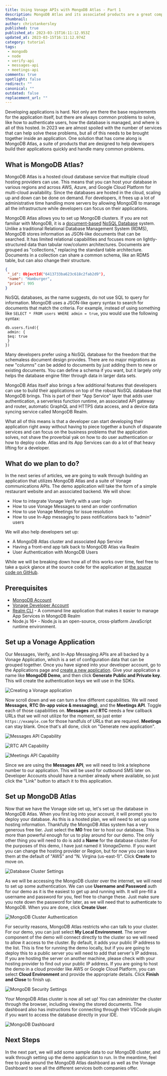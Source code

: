 ```yaml
---
title: Using Vonage APIs with MongoDB Atlas - Part 1
description: MongoDB Atlas and its associated products are a great complement to Vonage APIs. What is MongoDB Atlas and what does it bring to the table?
thumbnail: 
author: christankersley
published: true
published_at: 2023-03-15T16:11:12.953Z
updated_at: 2023-03-15T16:11:12.974Z
category: tutorial
tags:
 - mongodb
 - node
 - verify-api
 - messages-api
 - meetings-api
comments: true
spotlight: false
redirect: ""
canonical: ""
outdated: false
replacement_url: ""
---
```


Developing applications is hard. Not only are there the base requirements for the application itself, but there are always common problems to solve, like how to authenticate users, how the database is managed, and where is all of this hosted. In 2023 we are almost spoiled with the number of services that can help solve these problems, but all of this needs to be brought together inside an application. One solution that has come along is MongoDB Atlas, a suite of products that are designed to help developers build their applications quickly and handle many common problems.

## What is MongoDB Atlas?

MongoDB Atlas is a hosted cloud database service that multiple cloud hosting providers can use. This means that you can host your database in various regions and across AWS, Azure, and Google Cloud Platform for multi-cloud availability. Since the databases are hosted in the cloud, scaling up and down can be done on demand. For developers, it frees up a lot of administrative time handling more servers by allowing MongoDB to manage all the infrastructure while developers can focus on their applications.

MongoDB Atlas allows you to set up MongoDB clusters. If you are not familiar with MongoDB, it is a [document-based](https://en.wikipedia.org/wiki/Document-oriented_database) [NoSQL Database](https://en.wikipedia.org/wiki/NoSQL) system. Unlike a traditional Relational Database Management System (RDMS), MongoDB stores information as JSON-like documents that can be searched. It has limited relational capabilities and focuses more on lightly-structured data than tabular row/column architectures. Documents are grouped as "collections," replacing the standard table architecture. Documents in a collection can share a common schema, like an RDMS table, but can also change their structure.

```json Sample MongoDB Document
{
 "_id": ObjectId("6413733ba623c618c2fab2d9"),
 "name": "Hamburger",
 "price": 995
}
```

NoSQL databases, as the name suggests, do not use SQL to query for information. MongoDB uses a JSON-like query syntax to search for documents that match the criteria. For example, instead of using something like `SELECT * FROM users WHERE admin = true`, you would use the following syntax:

```
db.users.find({
 admin: {
 $eq: true
 }
})
```

Many developers prefer using a NoSQL database for the freedom that the schemaless document design provides. There are no major migrations as new "columns" can be added to documents by just adding them to new or existing documents. You can define a schema if you want, but it largely only helps the database engine filter through data in larger data sets. 

MongoDB Atlas itself also brings a few additional features that developers can use to build their applications on top of the robust NoSQL database that MongoDB brings. This is part of their "App Service" layer that adds user authentication, a serverless function runtime, an associated API gateway and router, automatic GraphQL and HTTPS data access, and a device data syncing service called MongoDB Realm.

What all of this means is that a developer can start developing their application right away without having to piece together a bunch of disparate services and can focus on the business problems that the application solves, not shave the proverbial yak on how to do user authentication or how to deploy code. Atlas and its App Services can do a lot of that heavy lifting for a developer.

## What do we plan to do?

In the next series of articles, we are going to walk through building an application that utilizes MongoDB Atlas and a suite of Vonage communications APIs. The demo application will take the form of a simple restaurant website and an associated backend. We will show:

* How to integrate Vonage Verify with a user login
* How to use Vonage Messages to send an order confirmation
* How to use Vonage Meetings for issue resolution
* How to use In-App messaging to pass notifications back to "admin" users

We will also help developers set up:

* A MongoDB Atlas cluster and associated App Service
* Having a front-end app talk back to MongoDB Atlas via Realm
* User Authentication with MongoDB Users

While we will be breaking down how all of this works over time, feel free to take a quick glance at the source code for the application at [the source code on GitHub](https://github.com/Vonage-Community/sample-mongodb-vonage-integration-restaurant-demo).

## Prerequisites

* [MongoDB Account](https://www.mongodb.com/cloud/atlas/register)
* [Vonage Developer Account](https://developer.vonage.com/sign-up)
* [Realm CLI](https://www.mongodb.com/docs/atlas/app-services/cli/) - A command line application that makes it easier to manage App Services in MongoDB Realm
* Node.js 16+ - Node.js is an open-source, cross-platform JavaScript runtime environment.

## Set up a Vonage Application

Our Messages, Verify, and In-App Messaging APIs are all backed by a Vonage Application, which is a set of configuration data that can be grouped together. Once you have signed into your developer account, go to the Applications page and [create a new application](https://dashboard.nexmo.com/applications/new). Give your application a name like **MongoDB Demo**, and then click **Generate Public and Private key**. This will create the authentication keys we will use in the SDKs. 

![Creating a Vonage application](/content/blog/using-vonage-with-mongodb-atlas-part-1/0001-new-app-name.png "Name and Secret Keys")

Now scroll down and we can turn a few different capabilities. We will need **Messages**, **RTC (In-app voice & messaging)**, and the **Meetings API**. Toggle each of those capabilities on. **Messages** and **RTC** needs a few callback URLs that we will not utilize for the moment, so just enter `https://example.com` for those handfuls of URLs that are required. **Meetings** can stay blank. Once that's all done, click on "Generate new application".

![Messages API Capability](/content/blog/using-vonage-with-mongodb-atlas-part-1/0002-messages-api.png "Messages API Capability")

![RTC API Capability](/content/blog/using-vonage-with-mongodb-atlas-part-1/0003-rtc-api.png "RTC API Capability")

![Meetings API Capability](/content/blog/using-vonage-with-mongodb-atlas-part-1/0004-meetings-api.png "Meetings API Capability")

Since we are using the **Messages API**, we will need to link a telephone number to our application. This will be used for outbound SMS later on. Developer Accounts should have a number already where available, so just click the "Link" button to attach it to this application.

## Set up MongoDB Atlas

Now that we have the Vonage side set up, let's set up the database in MongoDB Atlas. When you first log into your account, it will prompt you to deploy your database. As this is a hosted plan, we will need to set up some hosting information. Thankfully the MongoDB Atlas system has a very generous free tier. Just select the **M0** free tier to host our database. This is more than powerful enough for us to play around for our demo. The only other thing you will need to do is add a **Name** for the database cluster. For the purposes of this demo, I have just named it _VonageDemo_. If you want you can change the hosting provider or Region, but for now you can leave them at the default of "AWS" and "N. Virgina (us-east-1)". Click **Create** to move on.

![Database Cluster Settings](/content/blog/using-vonage-with-mongodb-atlas-part-1/0005-deploy-your-database.png "Database Cluster Settings")

As we will be accessing the MongoDB cluster over the internet, we will need to set up some authentication. We can use **Username and Password** auth for our demo as it is the easiest to get up and running with. It will pre-fill a username and password for you, feel free to change these. Just make sure you note down the password for later, as we will need that to authenticate to MongoDB. When you are done, click **Create User**.

![MongoDB Cluster Authentication](/content/blog/using-vonage-with-mongodb-atlas-part-1/0006-authentication.png "MongoDB Cluster Authentication")

For security reasons, MongoDB Atlas restricts who can talk to your cluster. For our demo, you can just select **My Local Environment**. The server component of the demo will connect directly to the cluster so we will need to allow it access to the cluster. By default, it adds your public IP address to the list. This is fine for running the demo locally, but if you are going to deploy this to a public server you will need to add that server's IP address. If you are hosting the server on another machine, please check with your hosting provider to find out your public IP address. If you are going to host the demo in a cloud provider like AWS or Google Cloud Platform, you can select **Cloud Environment** and provide the appropriate details. Click **Finish and Close** to finish up.

![MongoDB Security Settings](/content/blog/using-vonage-with-mongodb-atlas-part-1/0007-ip-access-list.png "MongoDB Security Settings")

Your MongoDB Atlas cluster is now all set up! You can administer the cluster through the browser, including viewing the stored documents. The dashboard also has instructions for connecting through their VSCode plugin if you want to access the database directly in your IDE. 

![MongoDB Dashboard](/content/blog/using-vonage-with-mongodb-atlas-part-1/0008-mongodb-finished.png "MongoDB Dashboard")

## Next Steps

In the next part, we will add some sample data to our MongoDB cluster, and walk through setting up the demo application to run. In the meantime, feel free to poke around the MongoDB Atlas dashboard as well as the Vonage Dashboard to see all the different services both companies offer.